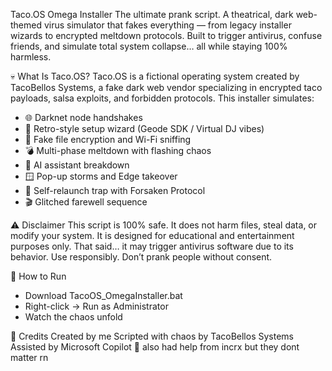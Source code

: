 Taco.OS Omega Installer
The ultimate prank script.
A theatrical, dark web-themed virus simulator that fakes everything — from legacy installer wizards to encrypted meltdown protocols.
Built to trigger antivirus, confuse friends, and simulate total system collapse… all while staying 100% harmless.

💀 What Is Taco.OS?
Taco.OS is a fictional operating system created by TacoBellos Systems, a fake dark web vendor specializing in encrypted taco payloads, salsa exploits, and forbidden protocols. This installer simulates:
- 🌐 Darknet node handshakes
- 🧱 Retro-style setup wizard (Geode SDK / Virtual DJ vibes)
- 🔐 Fake file encryption and Wi-Fi sniffing
- 💣 Multi-phase meltdown with flashing chaos
- 🧠 AI assistant breakdown
- 🪟 Pop-up storms and Edge takeover
- 🔁 Self-relaunch trap with Forsaken Protocol
- 🎬 Glitched farewell sequence

⚠️ Disclaimer
This script is 100% safe. It does not harm files, steal data, or modify your system.
It is designed for educational and entertainment purposes only.
That said… it may trigger antivirus software due to its behavior.
Use responsibly. Don’t prank people without consent.

🚀 How to Run
- Download TacoOS_OmegaInstaller.bat
- Right-click → Run as Administrator
- Watch the chaos unfold

🧠 Credits
Created by me
Scripted with chaos by TacoBellos Systems
Assisted by Microsoft Copilot 🤖
also had help from incrx but they dont matter rn
